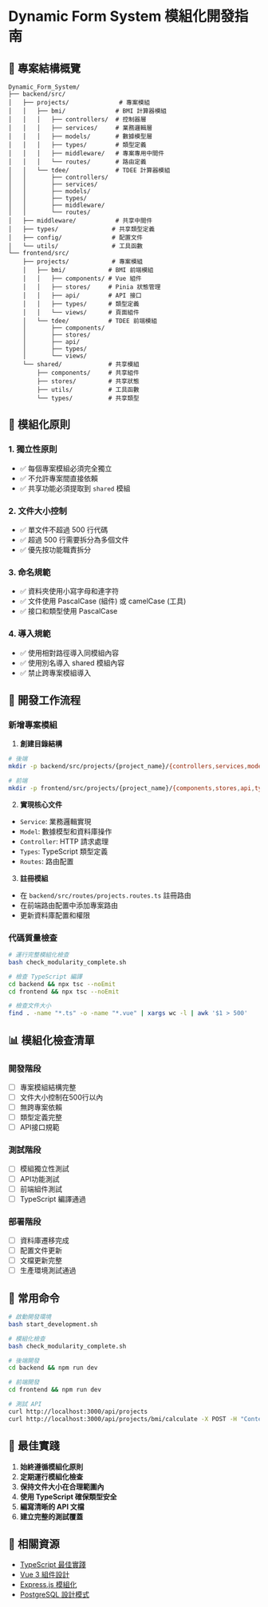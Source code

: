 # Dynamic Form System 模組化開發指南

## 📁 專案結構概覽

```
Dynamic_Form_System/
├── backend/src/
│   ├── projects/              # 專案模組
│   │   ├── bmi/              # BMI 計算器模組
│   │   │   ├── controllers/  # 控制器層
│   │   │   ├── services/     # 業務邏輯層
│   │   │   ├── models/       # 數據模型層
│   │   │   ├── types/        # 類型定義
│   │   │   ├── middleware/   # 專案專用中間件
│   │   │   └── routes/       # 路由定義
│   │   └── tdee/             # TDEE 計算器模組
│   │       ├── controllers/
│   │       ├── services/
│   │       ├── models/
│   │       ├── types/
│   │       ├── middleware/
│   │       └── routes/
│   ├── middleware/           # 共享中間件
│   ├── types/               # 共享類型定義
│   ├── config/              # 配置文件
│   └── utils/               # 工具函數
└── frontend/src/
    ├── projects/            # 專案模組
    │   ├── bmi/            # BMI 前端模組
    │   │   ├── components/ # Vue 組件
    │   │   ├── stores/     # Pinia 狀態管理
    │   │   ├── api/        # API 接口
    │   │   ├── types/      # 類型定義
    │   │   └── views/      # 頁面組件
    │   └── tdee/           # TDEE 前端模組
    │       ├── components/
    │       ├── stores/
    │       ├── api/
    │       ├── types/
    │       └── views/
    └── shared/             # 共享模組
        ├── components/     # 共享組件
        ├── stores/         # 共享狀態
        ├── utils/          # 工具函數
        └── types/          # 共享類型
```

## 🎯 模組化原則

### 1. 獨立性原則
- ✅ 每個專案模組必須完全獨立
- ✅ 不允許專案間直接依賴
- ✅ 共享功能必須提取到 `shared` 模組

### 2. 文件大小控制
- ✅ 單文件不超過 500 行代碼
- ✅ 超過 500 行需要拆分為多個文件
- ✅ 優先按功能職責拆分

### 3. 命名規範
- ✅ 資料夾使用小寫字母和連字符
- ✅ 文件使用 PascalCase (組件) 或 camelCase (工具)
- ✅ 接口和類型使用 PascalCase

### 4. 導入規範
- ✅ 使用相對路徑導入同模組內容
- ✅ 使用別名導入 shared 模組內容
- ✅ 禁止跨專案模組導入

## 🔧 開發工作流程

### 新增專案模組

1. **創建目錄結構**
```bash
# 後端
mkdir -p backend/src/projects/{project_name}/{controllers,services,models,types,middleware,routes}

# 前端  
mkdir -p frontend/src/projects/{project_name}/{components,stores,api,types,views}
```

2. **實現核心文件**
- `Service`: 業務邏輯實現
- `Model`: 數據模型和資料庫操作
- `Controller`: HTTP 請求處理
- `Types`: TypeScript 類型定義
- `Routes`: 路由配置

3. **註冊模組**
- 在 `backend/src/routes/projects.routes.ts` 註冊路由
- 在前端路由配置中添加專案路由
- 更新資料庫配置和權限

### 代碼質量檢查

```bash
# 運行完整模組化檢查
bash check_modularity_complete.sh

# 檢查 TypeScript 編譯
cd backend && npx tsc --noEmit
cd frontend && npx tsc --noEmit

# 檢查文件大小
find . -name "*.ts" -o -name "*.vue" | xargs wc -l | awk '$1 > 500'
```

## 📊 模組化檢查清單

### 開發階段
- [ ] 專案模組結構完整
- [ ] 文件大小控制在500行以內
- [ ] 無跨專案依賴
- [ ] 類型定義完整
- [ ] API接口規範

### 測試階段  
- [ ] 模組獨立性測試
- [ ] API功能測試
- [ ] 前端組件測試
- [ ] TypeScript 編譯通過

### 部署階段
- [ ] 資料庫遷移完成
- [ ] 配置文件更新
- [ ] 文檔更新完整
- [ ] 生產環境測試通過

## 🚀 常用命令

```bash
# 啟動開發環境
bash start_development.sh

# 模組化檢查
bash check_modularity_complete.sh

# 後端開發
cd backend && npm run dev

# 前端開發
cd frontend && npm run dev

# 測試 API
curl http://localhost:3000/api/projects
curl http://localhost:3000/api/projects/bmi/calculate -X POST -H "Content-Type: application/json" -d '{"height":175,"weight":70}'
```

## 📝 最佳實踐

1. **始終遵循模組化原則**
2. **定期運行模組化檢查**
3. **保持文件大小在合理範圍內**
4. **使用 TypeScript 確保類型安全**
5. **編寫清晰的 API 文檔**
6. **建立完整的測試覆蓋**

## 🔗 相關資源

- [TypeScript 最佳實踐](https://typescript-eslint.io/docs/)
- [Vue 3 組件設計](https://vuejs.org/guide/reusability/composables.html)
- [Express.js 模組化](https://expressjs.com/en/guide/routing.html)
- [PostgreSQL 設計模式](https://www.postgresql.org/docs/current/)
